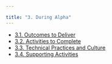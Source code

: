 ```yaml
---

title: "3. During Alpha"
---
```

- [3.1. Outcomes to Deliver](3-1-outcomes-to-deliver.html)
- [3.2. Activities to Complete](3-2-activities-to-complete.html)
- [3.3. Technical Practices and Culture](3-3-technical-practices.html)
- [3.4. Supporting Activities](3-4-supporting-activities.html)
